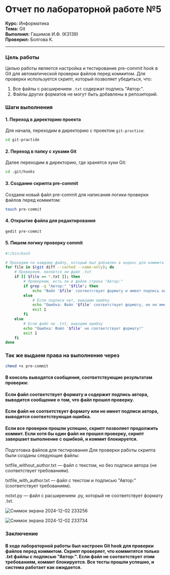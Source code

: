 # Отчет по лабораторной работе №5  
**Курс:** Информатика  
**Тема:** Git  
**Выполнил:** Гашимов И.Ф. (К3139)  
**Проверил:** Болгова К.

---

### Цель работы
Целью работы является настройка и тестирование pre-commit hook в Git для автоматической проверки файлов перед коммитом. Для проверки используется скрипт, который позволяет убедиться, что:
1. Все файлы с расширением `.txt` содержат подпись "Автор:".
2. Файлы других форматов не могут быть добавлены в репозиторий.

### Шаги выполнения

#### 1. Переход в директорию проекта
Для начала, переходим в директорию с проектом `git-practice`:

```bash
cd git-practide
```

#### 2. Переход в папку с хуками Git
Далее переходим в директорию, где хранятся хуки Git:

```bash
cd .git/hooks
```

#### 3. Создание скрипта pre-commit
Создаем новый файл pre-commit для написания логики проверки файлов перед коммитом:

```bash
touch pre-commit
```

#### 4. Открытие файла для редактирования

```bash
gedit pre-commit
```

#### 5. Пишем логику проверку commit

```bash
#!/bin/bash

# Проходим по каждому файлу, который был добавлен в индекс для коммита
for file in $(git diff --cached --name-only); do
    # Проверяем, является ли файл .txt
    if [[ $file == *.txt ]]; then
        # Проверяем, есть ли в файле строка "Автор:"
        if grep -q "Автор:" "$file"; then
            echo "Файл '$file' соответствует формату и имеет подпись автора."
        else
            # Если подписи нет, выводим ошибку
            echo "Ошибка: Файл '$file' соответствует формату, но не имеет подписи автора."
            exit 1
        fi
    else
        # Если файл не .txt, выводим ошибку
        echo "Ошибка: Файл '$file' не соответствует формату!"
        exit 1
    fi
done
```
### Так же выдаем права на выполнение через

```bash
chmod +x pre-commit
```


#### В консоль выводятся сообщения, соответствующие результатам проверки:

#### Если файл соответствует формату и содержит подпись автора, выводится сообщение о том, что файл прошел проверку.
#### Если файл не соответствует формату или не имеет подписи автора, выводится соответствующая ошибка.


#### Если все проверки прошли успешно, скрипт позволяет продолжить коммит. Если хотя бы один файл не прошел проверку, скрипт завершает выполнение с ошибкой, и коммит блокируется.





Подготовка файлов для тестирования
Для проверки работы скрипта были созданы следующие файлы:

txtfile_without_author.txt — файл с текстом, но без подписи автора (не соответствует требованиям).

txtfile_with_author.txt — файл с текстом и подписью "Автор:" (соответствует требованиям).

notxt.py — файл с расширением .py, который не соответствует формату .txt.

![Снимок экрана 2024-12-02 233256](https://github.com/user-attachments/assets/efe59f28-139d-4b25-92db-79bc4b18b046)

![Снимок экрана 2024-12-02 233734](https://github.com/user-attachments/assets/46744baf-41e1-448e-af87-08974cd2462c)

### Заключение

#### В ходе лабораторной работы был настроен Git hook для проверки файлов перед коммитом. Скрипт проверяет, что коммитятся только .txt файлы с подписью "Автор:". Если файл не соответствует этим требованиям, коммит блокируется. Все тесты прошли успешно, и система работает как ожидается.
